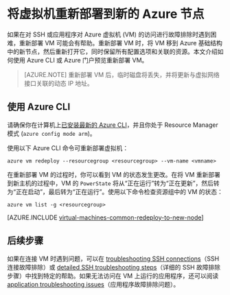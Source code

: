 <properties 
	pageTitle="重新部署 Linux 虚拟机 | Azure" 
	description="说明如何通过重新部署 Linux 虚拟机来缓解 SSH 连接问题。" 
	services="virtual-machines-linux" 
	documentationCenter="virtual-machines" 
	authors="iainfoulds" 
	manager="timlt"
	tags="azure-resource-manager,top-support-issue" 
/>
	

<tags
	ms.service="virtual-machines-linux"
	ms.date="06/28/2016"
	wacn.date="08/15/2016"/>

# 将虚拟机重新部署到新的 Azure 节点

如果在对 SSH 或应用程序对 Azure 虚拟机 (VM) 的访问进行故障排除时遇到困难，重新部署 VM 可能会有帮助。重新部署 VM 时，将 VM 移到 Azure 基础结构中的新节点，然后重新打开它，同时保留所有配置选项和关联的资源。本文介绍如何使用 Azure CLI 或 Azure 门户预览重新部署 VM。

> [AZURE.NOTE] 重新部署 VM 后，临时磁盘将丢失，并将更新与虚拟网络接口关联的动态 IP 地址。


## 使用 Azure CLI

请确保你在计算机上[已安装最新的 Azure CLI](/documentation/articles/xplat-cli-install/)，并且你处于 Resource Manager 模式 (`azure config mode arm`)。

使用以下 Azure CLI 命令可重新部署虚拟机：

	azure vm redeploy --resourcegroup <resourcegroup> --vm-name <vmname> 

在重新部署 VM 的过程时，你可以看到 VM 的状态发生更改。在将 VM 重新部署到新主机的过程中，VM 的 `PowerState` 将从“正在运行”转为“正在更新”，然后转为“正在启动”，最后转为“正在运行”。使用以下命令检查资源组中的 VM 的状态：

	azure vm list -g <resourcegroup>

[AZURE.INCLUDE [virtual-machines-common-redeploy-to-new-node](../../includes/virtual-machines-common-redeploy-to-new-node.md)]


## 后续步骤
如果在连接 VM 时遇到问题，可以在 [troubleshooting SSH connections](/documentation/articles/virtual-machines-linux-troubleshoot-ssh-connection/)（SSH 连接故障排除）或 [detailed SSH troubleshooting steps](/documentation/articles/virtual-machines-linux-detailed-troubleshoot-ssh-connection/)（详细的 SSH 故障排除步骤）中找到特定的帮助。如果无法访问在 VM 上运行的应用程序，还可以阅读 [application troubleshooting issues](/documentation/articles/virtual-machines-linux-troubleshoot-app-connection/)（应用程序故障排除问题）。

<!---HONumber=Mooncake_0808_2016-->